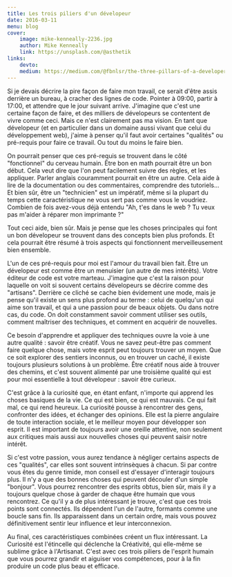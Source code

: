 ```yaml
---
title: Les trois piliers d'un dévelopeur
date: 2016-03-11
menu: blog
cover:
    image: mike-kenneally-2236.jpg
    author: Mike Kenneally
    link: https://unsplash.com/@asthetik
links:
    devto:
    medium: https://medium.com/@fbnlsr/the-three-pillars-of-a-developer-s-mind-ab4be1d93d99
---
```

Si je devais décrire la pire façon de faire mon travail, ce serait d'être assis derrière un bureau, à cracher des lignes de code. Pointer à 09:00, partir à 17:00, et attendre que le jour suivant arrive. J'imagine que c'est une certaine façon de faire, et des milliers de dévelopeurs se contentent de vivre comme ceci. Mais ce n'est clairement pas ma vision. En tant que dévelopeur (et en particulier dans un domaine aussi vivant que celui du développement web), j'aime à penser qu'il faut avoir certaines "qualités" ou pré-requis pour faire ce travail. Ou tout du moins le faire bien.

On pourrait penser que ces pré-requis se trouvent dans le côté "fonctionnel" du cerveau humain. Être bon en math pourrait être un bon début. Cela veut dire que l'on peut facilement suivre des règles, et les appliquer. Parler anglais couramment pourrait en être un autre. Cela aide à lire de la documentation ou des commentaires, comprendre des tutoriels... Et bien sûr, être un "technicien" est un impératif, même si la plupart du temps cette caractéristique ne vous sert pas comme vous le voudriez. Combien de fois avez-vous déjà entendu "Ah, t'es dans le web ? Tu veux pas m'aider à réparer mon imprimante ?"

Tout ceci aide, bien sûr. Mais je pense que les choses principales qui font un bon dévelopeur se trouvent dans des concepts bien plus profonds. Et cela pourrait être résumé à trois aspects qui fonctionnent merveilleusement bien ensemble.

L'un de ces pré-requis pour moi est l'amour du travail bien fait. Être un dévelopeur est comme être un menuisier (un autre de mes intérêts). Votre éditeur de code est votre marteau. J'imagine que c'est la raison pour laquelle on voit si souvent certains dévelopeurs se décrire comme des "artisans". Derrière ce cliché se cache bien évidement une mode, mais je pense qu'il existe un sens plus profond au terme : celui de quelqu'un qui aime son travail, et qui a une passion pour de beaux objets. Ou dans notre cas, du code. On doit constamment savoir comment utiliser ses outils, comment maîtriser des techniques, et comment en acquérir de nouvelles.

Ce besoin d'apprendre et appliquer des techniques ouvre la voie à une autre qualité : savoir être créatif. Vous ne savez peut-être pas comment faire quelque chose, mais votre esprit peut toujours trouver un moyen. Que ce soit explorer des sentiers inconnus, ou en trouver un caché, il existe toujours plusieurs solutions à un problème. Être créatif nous aide à trouver des chemins, et c'est souvent alimenté par une troisième qualité qui est pour moi essentielle à tout dévelopeur : savoir être curieux.

C'est grâce à la curiosité que, en étant enfant, n'importe qui apprend les choses basiques de la vie. Ce qui est bien, ce qui est mauvais. Ce qui fait mal, ce qui rend heureux. La curiosité pousse à rencontrer des gens, confronter des idées, et échanger des opinions. Elle est la pierre angulaire de toute interaction sociale, et le meilleur moyen pour développer son esprit. Il est important de toujours avoir une oreille attentive, non seulement aux critiques mais aussi aux nouvelles choses qui peuvent saisir notre intérêt.

Si c'est votre passion, vous aurez tendance à négliger certains aspects de ces "qualités", car elles sont souvent intrinsèques à chacun. Si par contre vous êtes du genre timide, mon conseil est d'essayer d'interagir toujours plus. Il n'y a que des bonnes choses qui peuvent découler d'un simple "bonjour". Vous pourrez rencontrer des esprits obtus, bien sûr, mais il y a toujours quelque chose à garder de chaque être humain que vous rencontrez. Ce qu'il y a de plus intéressant je trouve, c'est que ces trois points sont connectés. Ils dépendent l'un de l'autre, formants comme une boucle sans fin. Ils apparaissent dans un certain ordre, mais vous pouvez définitivement sentir leur influence et leur interconnexion.

Au final, ces caractéristiques combinées créent un flux intéressant. La Curiosité est l'étincelle qui déclenche la Créativité, qui elle-même se sublime grâce à l'Artisanat. C'est avec ces trois piliers de l'esprit humain que vous pourrez grandir et aiguiser vos compétences, pour à la fin produire un code plus beau et efficace.
